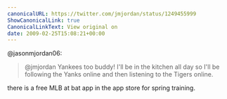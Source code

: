 ```yaml
---
canonicalURL: https://twitter.com/jmjordan/status/1249455999
ShowCanonicalLink: true
CanonicalLinkText: View original on
date: 2009-02-25T15:08:21+00:00
---
```

@jasonmjordan06:

> @jmjordan Yankees too buddy! I'll be in the kitchen all day so I'll be following the Yanks online and then listening to the Tigers online.

there is a free MLB at bat app in the app store for spring training.